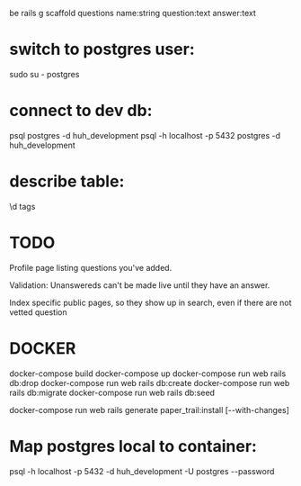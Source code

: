 be rails g scaffold questions name:string question:text answer:text

# switch to postgres user:
sudo su - postgres

# connect to dev db:
psql postgres -d huh_development
psql -h localhost -p 5432 postgres -d huh_development

# describe table:
\d tags


# TODO
Profile page listing questions you've added.

Validation: Unanswereds can't be made live until they have an answer.

Index specific public pages, so they show up in search, even if there are not vetted question


# DOCKER

docker-compose build
docker-compose up
docker-compose run web rails db:drop
docker-compose run web rails db:create
docker-compose run web rails db:migrate
docker-compose run web rails db:seed

docker-compose run web rails generate paper_trail:install [--with-changes]


# Map postgres local to container:
psql -h localhost -p 5432 -d huh_development -U postgres --password
